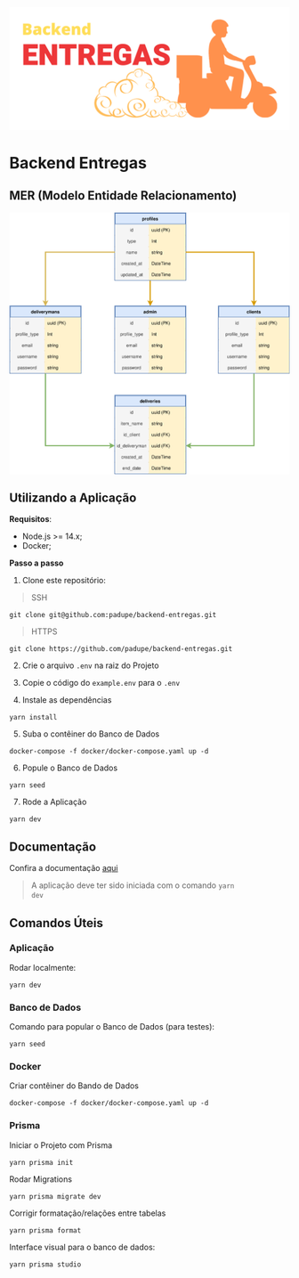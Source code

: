 ![img](https://github.com/padupe/backend-entregas/blob/master/images/backend_entregas.svg)
# Backend Entregas

## MER (Modelo Entidade Relacionamento)
<div align="center">
      <img align="center" alt="MER-Backend-Entregas" src="https://github.com/padupe/backend-entregas/blob/master/images/mer.svg">     
</div>


## Utilizando a Aplicação

**Requisitos**:
- Node.js >= 14.x;
- Docker;

**Passo a passo**
1. Clone este repositório:
> SSH
```
git clone git@github.com:padupe/backend-entregas.git
```

> HTTPS
```
git clone https://github.com/padupe/backend-entregas.git
```

2. Crie o arquivo <code>.env</code> na raiz do Projeto

3. Copie o código do <code>example.env</code> para o <code>.env</code>

4. Instale as dependências
```
yarn install
```

5. Suba o contêiner do Banco de Dados
```
docker-compose -f docker/docker-compose.yaml up -d
```

6. Popule o Banco de Dados
```
yarn seed
```

7. Rode a Aplicação
```
yarn dev
```

## Documentação
Confira a documentação [aqui](http://localhost:4444/api-docs/ "aqui")
> A aplicação deve ter sido iniciada com o comando <code>yarn dev</code>
## Comandos Úteis

### Aplicação

Rodar localmente:
```
yarn dev
```

### Banco de Dados

Comando para popular o Banco de Dados (para testes):
```
yarn seed
```

### Docker

Criar contêiner do Bando de Dados
```
docker-compose -f docker/docker-compose.yaml up -d
```

### Prisma

Iniciar o Projeto com Prisma
```
yarn prisma init
```

Rodar Migrations
```
yarn prisma migrate dev
```

Corrigir formatação/relações entre tabelas
```
yarn prisma format
```

Interface visual para o banco de dados:
```
yarn prisma studio
```